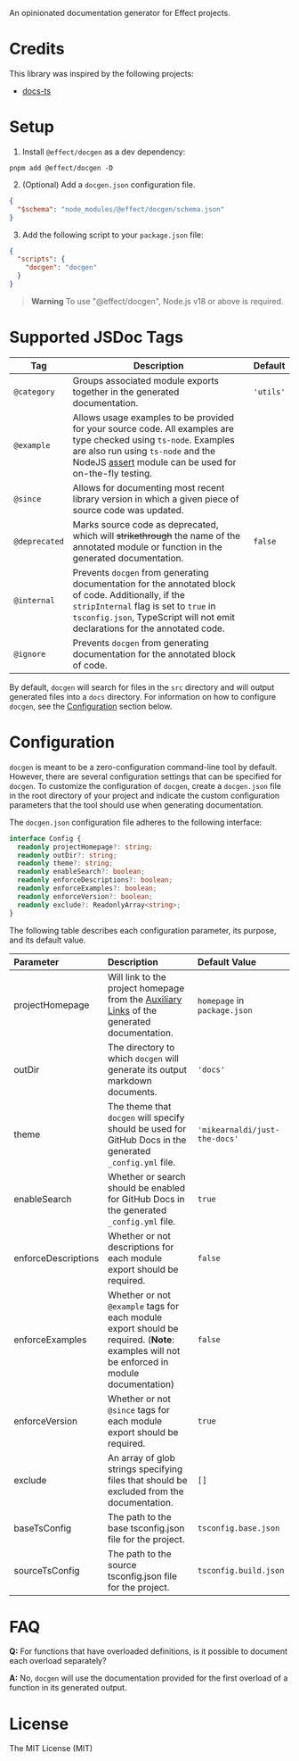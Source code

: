 An opinionated documentation generator for Effect projects.

# Credits

This library was inspired by the following projects:

- [docs-ts](https://github.com/gcanti/docs-ts)

# Setup

1. Install `@effect/docgen` as a dev dependency:

```shell
pnpm add @effect/docgen -D
```

2. (Optional) Add a `docgen.json` configuration file.

```json
{
  "$schema": "node_modules/@effect/docgen/schema.json"
}
```

3. Add the following script to your `package.json` file:

```json
{
  "scripts": {
    "docgen": "docgen"
  }
}
```

> **Warning**
> To use "@effect/docgen", Node.js v18 or above is required.

# Supported JSDoc Tags

| Tag           | Description                                                                                                                                                                                                                                            | Default   |
| ------------- | ------------------------------------------------------------------------------------------------------------------------------------------------------------------------------------------------------------------------------------------------------ | --------- |
| `@category`   | Groups associated module exports together in the generated documentation.                                                                                                                                                                              | `'utils'` |
| `@example`    | Allows usage examples to be provided for your source code. All examples are type checked using `ts-node`. Examples are also run using `ts-node` and the NodeJS [assert](https://nodejs.org/api/assert.html) module can be used for on-the-fly testing. |           |
| `@since`      | Allows for documenting most recent library version in which a given piece of source code was updated.                                                                                                                                                  |           |
| `@deprecated` | Marks source code as deprecated, which will ~~strikethrough~~ the name of the annotated module or function in the generated documentation.                                                                                                             | `false`   |
| `@internal`   | Prevents `docgen` from generating documentation for the annotated block of code. Additionally, if the `stripInternal` flag is set to `true` in `tsconfig.json`, TypeScript will not emit declarations for the annotated code.                          |           |
| `@ignore`     | Prevents `docgen` from generating documentation for the annotated block of code.                                                                                                                                                                       |           |

By default, `docgen` will search for files in the `src` directory and will output generated files into a `docs` directory. For information on how to configure `docgen`, see the [Configuration](#configuration) section below.

# Configuration

`docgen` is meant to be a zero-configuration command-line tool by default. However, there are several configuration settings that can be specified for `docgen`. To customize the configuration of `docgen`, create a `docgen.json` file in the root directory of your project and indicate the custom configuration parameters that the tool should use when generating documentation.

The `docgen.json` configuration file adheres to the following interface:

```ts
interface Config {
  readonly projectHomepage?: string;
  readonly outDir?: string;
  readonly theme?: string;
  readonly enableSearch?: boolean;
  readonly enforceDescriptions?: boolean;
  readonly enforceExamples?: boolean;
  readonly enforceVersion?: boolean;
  readonly exclude?: ReadonlyArray<string>;
}
```

The following table describes each configuration parameter, its purpose, and its default value.

| Parameter               | Description                                                                                                                                                                         | Default Value                 |
| :---------------------- | :---------------------------------------------------------------------------------------------------------------------------------------------------------------------------------- | :---------------------------- |
| projectHomepage         | Will link to the project homepage from the [Auxiliary Links](https://pmarsceill.github.io/just-the-docs/docs/navigation-structure/#auxiliary-links) of the generated documentation. | `homepage` in `package.json`  |
| outDir                  | The directory to which `docgen` will generate its output markdown documents.                                                                                                        | `'docs'`                      |
| theme                   | The theme that `docgen` will specify should be used for GitHub Docs in the generated `_config.yml` file.                                                                            | `'mikearnaldi/just-the-docs'` |
| enableSearch            | Whether or search should be enabled for GitHub Docs in the generated `_config.yml` file.                                                                                            | `true`                        |
| enforceDescriptions     | Whether or not descriptions for each module export should be required.                                                                                                              | `false`                       |
| enforceExamples         | Whether or not `@example` tags for each module export should be required. (**Note**: examples will not be enforced in module documentation)                                         | `false`                       |
| enforceVersion          | Whether or not `@since` tags for each module export should be required.                                                                                                             | `true`                        |
| exclude                 | An array of glob strings specifying files that should be excluded from the documentation.                                                                                           | `[]`                          |
| baseTsConfig            | The path to the base tsconfig.json file for the project.                                                                                                                            | `tsconfig.base.json`          |
| sourceTsConfig          | The path to the source tsconfig.json file for the project.                                                                                                                          | `tsconfig.build.json`         |

# FAQ

**Q:** For functions that have overloaded definitions, is it possible to document each overload separately?

**A:** No, `docgen` will use the documentation provided for the first overload of a function in its generated output.

# License

The MIT License (MIT)
